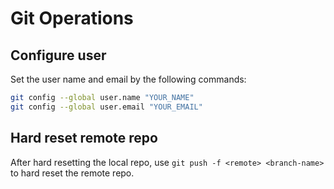 # Git Operations

## Configure user

Set the user name and email by the following commands:

```bash
git config --global user.name "YOUR_NAME"
git config --global user.email "YOUR_EMAIL"
```

## Hard reset remote repo

After hard resetting the local repo, use `git push -f <remote> <branch-name>` to hard reset the remote repo.

